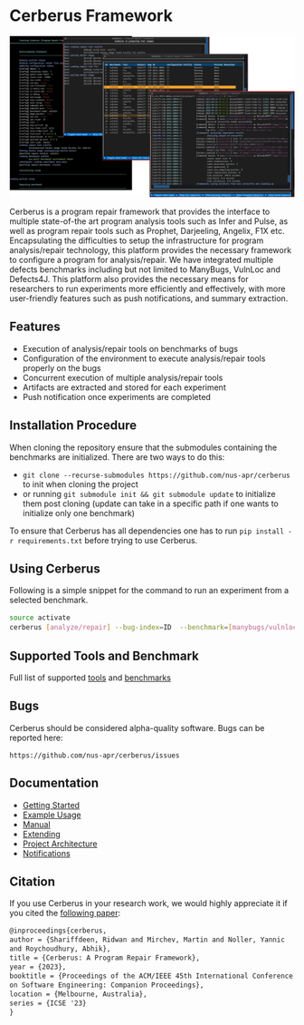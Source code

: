 # Cerberus Framework

![Main View](doc/images/CerberusView.png)


Cerberus is a program repair framework that provides the interface to multiple
state-of-the art program analysis tools such as Infer and Pulse, as well as program repair tools such as Prophet, Darjeeling, Angelix, F1X etc.
Encapsulating the difficulties to setup the infrastructure for program analysis/repair technology, this platform provides
the necessary framework to configure a program for analysis/repair. We have integrated multiple defects
benchmarks including but not limited to ManyBugs, VulnLoc and Defects4J. This platform also provides the necessary means for researchers to
run experiments more efficiently and effectively, with more user-friendly features such as push notifications, and summary extraction.

## Features

* Execution of analysis/repair tools on benchmarks of bugs
* Configuration of the environment to execute analysis/repair tools properly on the bugs
* Concurrent execution of multiple analysis/repair tools
* Artifacts are extracted and stored for each experiment
* Push notification once experiments are completed

## Installation Procedure

When cloning the repository ensure that the submodules containing the benchmarks are initialized. There are two ways to do this:
* `git clone --recurse-submodules https://github.com/nus-apr/cerberus` to init when cloning the project
* or running `git submodule init && git submodule update` to initialize them post cloning (update can take in a specific path if one wants to initialize only one benchmark)

To ensure that Cerberus has all dependencies one has to run `pip install -r requirements.txt` before trying to use Cerberus.

## Using Cerberus

Following is a simple snippet for the command to run an experiment from a selected benchmark.

```bash
source activate
cerberus [analyze/repair] --bug-index=ID  --benchmark=[manybugs/vulnloc] --tool=[cpr/angelix/prophet/f1x]
```

## Supported Tools and Benchmark
Full list of supported [tools](doc/tool/ListTools.md) and [benchmarks](doc/benchmark/ListBenchmarks.md)

## Bugs

Cerberus should be considered alpha-quality software. Bugs can be reported here:

    https://github.com/nus-apr/cerberus/issues

## Documentation

* [Getting Started](doc/GetStart.md)
* [Example Usage](doc/Examples.md)
* [Manual](doc/Manual.md)
* [Extending](doc/Extending.md)
* [Project Architecture](doc/ProjectArchitecture.md)
* [Notifications](doc/Notifications.md)



## Citation

If you use Cerberus in your research work, we would highly appreciate it if you
cited the [following paper](https://rshariffdeen.com/paper/ICSE23-demo.pdf):

```
@inproceedings{cerberus,
author = {Shariffdeen, Ridwan and Mirchev, Martin and Noller, Yannic and Roychoudhury, Abhik},
title = {Cerberus: A Program Repair Framework},
year = {2023},
booktitle = {Proceedings of the ACM/IEEE 45th International Conference on Software Engineering: Companion Proceedings},
location = {Melbourne, Australia},
series = {ICSE '23}
}
```